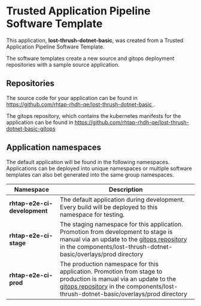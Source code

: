 # Trusted Application Pipeline Software Template

This application, **lost-thrush-dotnet-basic**, was created from a Trusted Application Pipeline Software Template.

The software templates create a new source and gitops deployment repositories with a sample source application. 

## Repositories

The source code for your application can be found in [https://github.com/rhtap-rhdh-qe/lost-thrush-dotnet-basic ](https://github.com/rhtap-rhdh-qe/lost-thrush-dotnet-basic ).
 
The gitops repository, which contains the kubernetes manifests for the application can be found in 
[https://github.com/rhtap-rhdh-qe/lost-thrush-dotnet-basic-gitops ](https://github.com/rhtap-rhdh-qe/lost-thrush-dotnet-basic-gitops ) 

## Application namespaces 

The default application will be found in the following namespaces. Applications can be deployed into unique namespaces or multiple software templates can also bet generated into the same group namespaces.  

|  Namespace   |  Description   |  
| -------- | -------- |   
| **rhtap-e2e-ci-development** | The default application during development. Every build will be deployed to this namespace for testing. | 
| **rhtap-e2e-ci-stage** | The staging namespace for this application. Promotion from development to stage is manual via an update to the [gitops repository](https://github.com/rhtap-rhdh-qe/lost-thrush-dotnet-basic-gitops ) in the components/lost-thrush-dotnet-basic/overlays/prod directory |  
| **rhtap-e2e-ci-prod** | The production namespace for this application. Promotion from stage to production is manual via an update to the [gitops repository](https://github.com/rhtap-rhdh-qe/lost-thrush-dotnet-basic-gitops ) in the components/lost-thrush-dotnet-basic/overlays/prod directory | 
